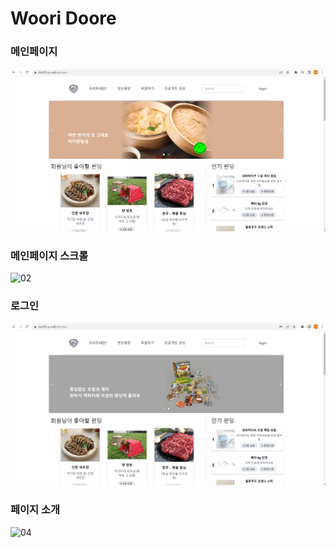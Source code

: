 # Woori Doore





 ### 메인페이지



![01](README.assets/01.gif)



### 메인페이지 스크롤

![02](README.assets/02.gif)



### 로그인



![03](README.assets/03.gif)



### 페이지 소개

![04](README.assets/04.gif)





